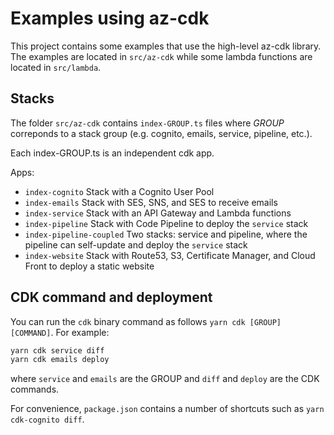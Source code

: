 # Examples using az-cdk

This project contains some examples that use the high-level az-cdk library. The examples are located in `src/az-cdk` while some lambda functions are located in `src/lambda`.

## Stacks

The folder `src/az-cdk` contains `index-GROUP.ts` files where _GROUP_ correponds to a stack group (e.g. cognito, emails, service, pipeline, etc.).

Each index-GROUP.ts is an independent cdk app.

Apps:

- `index-cognito` Stack with a Cognito User Pool
- `index-emails` Stack with SES, SNS, and SES to receive emails
- `index-service` Stack with an API Gateway and Lambda functions
- `index-pipeline` Stack with Code Pipeline to deploy the `service` stack
- `index-pipeline-coupled` Two stacks: service and pipeline, where the pipeline can self-update and deploy the `service` stack
- `index-website` Stack with Route53, S3, Certificate Manager, and Cloud Front to deploy a static website

## CDK command and deployment

You can run the `cdk` binary command as follows `yarn cdk [GROUP] [COMMAND]`. For example:

```bash
yarn cdk service diff
yarn cdk emails deploy
```

where `service` and `emails` are the GROUP and `diff` and `deploy` are the CDK commands.

For convenience, `package.json` contains a number of shortcuts such as `yarn cdk-cognito diff`.
